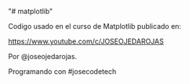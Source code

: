 "# matplotlib"

Codigo usado en el curso de Matplotlib publicado en:

https://www.youtube.com/c/JOSEOJEDAROJAS

Por @joseojedarojas.

Programando con #josecodetech

